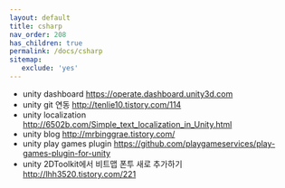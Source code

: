 ```yaml
---
layout: default
title: csharp
nav_order: 208
has_children: true
permalink: /docs/csharp
sitemap:
   exclude: 'yes'
---
```


* unity dashboard https://operate.dashboard.unity3d.com
* unity git 연동 http://tenlie10.tistory.com/114 
* unity localization http://6502b.com/Simple_text_localization_in_Unity.html 
* unity blog http://mrbinggrae.tistory.com/ 
* unity play games plugin https://github.com/playgameservices/play-games-plugin-for-unity 
* unity 2DToolkit에서 비트맵 폰투 새로 추가하기 http://lhh3520.tistory.com/221 